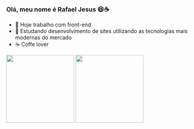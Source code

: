 ### Olá, meu nome é Rafael Jesus 😄☕

- 🔭 Hoje trabalho com front-end
- 🌱 Estudando desenvolvimento de sites utilizando as tecnologias mais modernas do mercado
- ☕ Coffe lover

<div style="margin:auto;">
   <img height="180em" src="https://github-readme-stats.vercel.app/api?username=rafavitorino&show_icons=true&theme=dracula">
   <img height="180em" src="https://github-readme-stats.vercel.app/api/top-langs/?username=rafavitorino&layout=compact&langs_count=16&theme=dracula">
</div>
